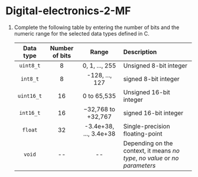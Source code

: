 # Digital-electronics-2-MF

1. Complete the following table by entering the number of bits and the numeric range for the selected data types defined in C.

   | **Data type** | **Number of bits** | **Range** | **Description** |
   | :-: | :-: | :-: | :-- |
   | `uint8_t`  | 8 | 0, 1, ..., 255 | Unsigned 8-bit integer |
   | `int8_t`   | 8 |  -128, ..., 127 | signed 8-bit integer |
   | `uint16_t` | 16 |  0 to 65,535 | Unsigned 16-bit integer |
   | `int16_t`  | 16 | −32,768 to +32,767 | signed 16-bit integer |
   | `float`    | 32 | -3.4e+38, ..., 3.4e+38 | Single-precision floating-point |
   | `void`     | -- | -- | Depending on the context, it means *no type*, *no value* or *no parameters* |
